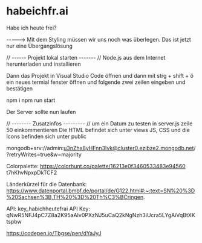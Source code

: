 # habeichfr.ai
Habe ich heute frei?

----->   Mit dem Styling müssen wir uns noch was überlegen. Das ist jetzt nur eine Übergangslösung

//   ------     Projekt lokal starten       -------    //
Node.js aus dem Internet herunterladen und installieren

Dann das Projekt in Visual Studio Code öffnen und dann mit strg + shift + ö ein neues termial fenster öffnen und folgende
zwei zeilen eingeben und bestätigen

npm i
npm run start

Der Server sollte nun laufen


//    --------    Zusatzinfos     ---------      //
um ein Datum zu testen in server.js zeile 50 einkommentieren
Die HTML befindet sich unter views
JS, CSS und die Icons befinden sich unter public


mongodb+srv://admin:u3nZhx8yHFnn3Ivk@cluster0.ezibze2.mongodb.net/?retryWrites=true&w=majority


Colorpalette: https://colorhunt.co/palette/16213e0f3460533483e94560
t7hKhvNpxpDkTCF2

Länderkürzel für die Datenbank:
https://www.datenportal.bmbf.de/portal/de/G122.html#:~:text=SN%20%3D%20Sachsen%3B,TH%20%3D%20Th%C3%BCringen.

API: key_habichheutefrai
API Key: qNwR5NFJ4pC7Z8a2K95aAIv0PXzNJ5uCaQ2kNgNzh3iUcra5LYgAiVqBtXKtspbw

https://codepen.io/Tbgse/pen/dYaJyJ


